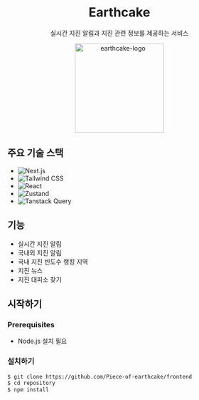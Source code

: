 <h1 align="center">Earthcake</h1>

<p align="center">
  실시간 지진 알림과 지진 관련 정보를 제공하는 서비스
</p>

<p align="center">
  <img src="https://github.com/Piece-of-earthcake/frontend/assets/100745412/8445e8e1-0150-4aea-8980-e8708f749014" alt="earthcake-logo" width="200">
</p>

<p align="center">
<!--   <img alt="GitHub contributors" src="https://img.shields.io/github/contributors/username/repository">
<!--   <img alt="GitHub last commit" src="https://img.shields.io/github/last-commit/username/repository"> -->
<!--   <img alt="GitHub license" src="https://img.shields.io/github/license/username/repository"> -->
</p>

## 주요 기술 스택

- ![Next.js](https://img.shields.io/badge/Next.js-14.0.4-green)
- ![Tailwind CSS](https://img.shields.io/badge/Tailwind_CSS-3.3.0-blue)
- ![React](https://img.shields.io/badge/React-18.0.0-orange)
- ![Zustand](https://img.shields.io/badge/Zustand-4.4.7-brightgreen)
- ![Tanstack Query](https://img.shields.io/badge/Tanstack_Query-5.17.9-yellow)

## 기능

- 실시간 지진 알림
- 국내외 지진 알림
- 국내 지진 빈도수 랭킹 지역
- 지진 뉴스
- 지진 대피소 찾기

## 시작하기

### Prerequisites

- Node.js 설치 필요

### 설치하기

```bash
$ git clone https://github.com/Piece-of-earthcake/frontend
$ cd repository
$ npm install
